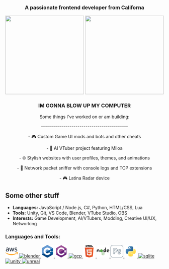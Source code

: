 <h3 align="center">A passionate frontend developer from Californa</h3> <img src="https://i0.wp.com/64.media.tumblr.com/4e8672fa3b1c56bab960c0d23da87bf4/a43de2612436b61a-fd/s540x810/92883b6b45ad3f1e404ea70bd58d5f829f4b7582.gifv" align="right" width="250" height="250"/> 
<img src="https://i0.wp.com/64.media.tumblr.com/4e8672fa3b1c56bab960c0d23da87bf4/a43de2612436b61a-fd/s540x810/92883b6b45ad3f1e404ea70bd58d5f829f4b7582.gifv"  width="250" height="250"/>
<h3 align="center">IM GONNA BLOW UP MY COMPUTER</h3>

  <P align="center">Some things I've worked on or am building:</P>
  <P align="center">-------------------------------------------</P>
<P align="center">- 🎮 Custom Game UI mods and bots and other cheats  </P>      
<P align="center">- 🤖 AI VTuber project featuring Miloa </P>
<P align="center">- 🌐 Stylish websites with user profiles, themes, and animations</P>
<P align="center">- 📡 Network packet sniffer with console logs and TCP extensions</P>
<P align="center">- 🎮 Latina Radar device </P>

  

Some other stuff
---------------------------------------------
  - **Languages:** JavaScript / Node.js, C#, Python, HTML/CSS, Lua
- **Tools:** Unity, Git, VS Code, Blender, VTube Studio, OBS
- **Interests:** Game Development, AI/VTubers, Modding, Creative UI/UX, Networking


                                
<h3 align="left">Languages and Tools:</h3>
<p align="left"> <a href="https://aws.amazon.com" target="_blank" rel="noreferrer"> <img src="https://raw.githubusercontent.com/devicons/devicon/master/icons/amazonwebservices/amazonwebservices-original-wordmark.svg" alt="aws" width="40" height="40"/> </a> <a href="https://www.blender.org/" target="_blank" rel="noreferrer"> <img src="https://download.blender.org/branding/community/blender_community_badge_white.svg" alt="blender" width="40" height="40"/> </a> <a href="https://www.w3schools.com/cpp/" target="_blank" rel="noreferrer"> <img src="https://raw.githubusercontent.com/devicons/devicon/master/icons/cplusplus/cplusplus-original.svg" alt="cplusplus" width="40" height="40"/> </a> <a href="https://www.w3schools.com/cs/" target="_blank" rel="noreferrer"> <img src="https://raw.githubusercontent.com/devicons/devicon/master/icons/csharp/csharp-original.svg" alt="csharp" width="40" height="40"/> </a> <a href="https://cloud.google.com" target="_blank" rel="noreferrer"> <img src="https://www.vectorlogo.zone/logos/google_cloud/google_cloud-icon.svg" alt="gcp" width="40" height="40"/> </a> <a href="https://www.w3.org/html/" target="_blank" rel="noreferrer"> <img src="https://raw.githubusercontent.com/devicons/devicon/master/icons/html5/html5-original-wordmark.svg" alt="html5" width="40" height="40"/> </a> <a href="https://nodejs.org" target="_blank" rel="noreferrer"> <img src="https://raw.githubusercontent.com/devicons/devicon/master/icons/nodejs/nodejs-original-wordmark.svg" alt="nodejs" width="40" height="40"/> </a> <a href="https://www.photoshop.com/en" target="_blank" rel="noreferrer"> <img src="https://raw.githubusercontent.com/devicons/devicon/master/icons/photoshop/photoshop-line.svg" alt="photoshop" width="40" height="40"/> </a> <a href="https://www.python.org" target="_blank" rel="noreferrer"> <img src="https://raw.githubusercontent.com/devicons/devicon/master/icons/python/python-original.svg" alt="python" width="40" height="40"/> </a> <a href="https://www.sqlite.org/" target="_blank" rel="noreferrer"> <img src="https://www.vectorlogo.zone/logos/sqlite/sqlite-icon.svg" alt="sqlite" width="40" height="40"/> </a> <a href="https://unity.com/" target="_blank" rel="noreferrer"> <img src="https://www.vectorlogo.zone/logos/unity3d/unity3d-icon.svg" alt="unity" width="40" height="40"/> </a> <a href="https://unrealengine.com/" target="_blank" rel="noreferrer"> <img src="https://raw.githubusercontent.com/kenangundogan/fontisto/036b7eca71aab1bef8e6a0518f7329f13ed62f6b/icons/svg/brand/unreal-engine.svg" alt="unreal" width="40" height="40"/> </a> </p>
